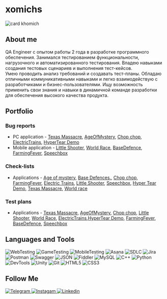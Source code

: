 # xomichs
![card khomich](https://github.com/xomichs/xomichs/assets/142015686/a6d22b79-1366-40de-a17a-baa83e4f2aee)


## About me
QA Engineer с опытом работы 2 года в разработке программного обеспечения. Занимался тестированием функциональности, нагрузочного и автоматизированного тестирования. 
Владею навыками создания тестовых сценариев и выполнения тест-кейсов.  
Умею проводить анализ требований и создавать тест-планы. 
Обладаю отличными коммуникативными навыками и легко взаимодействую с разработчиками и бизнес-пользователями. 
Ищу возможность применить свои знания и навыки в динамичной команде разработки для обеспечения высокого качества продукта.

## Portfolio 

### Bug reports 
- PC application - [Texas Massacre](https://trello.com/invite/b/rLfyrhDe/ATTI02e5711a87868dd1ffff0af02c8b341b59A0FB7B/texas-massacre), [AgeOfMystery](https://trello.com/invite/b/vACo7vK9/ATTI024efd4ec3d2798e4e63b00b641b9e264068ABE6/age-of-mystery), [Chop chop](https://trello.com/invite/b/xyDLAFO1/ATTI3f7da8aabd7a8da44ff4221f3a4c3ee6FDCE2BAB/chopchop), [ElectricTrains](https://trello.com/invite/b/CrVqZwvf/ATTI7233228669d7186baedc2767c050bb10B8809E8E/electrictrains), [HyperTear Demo](https://trello.com/invite/b/sKYpAWmG/ATTI741e130c931d632f67c4f5ba5054f2e12A967EC4/hypertear-demo)
- Mobile application - [Little Shooter](https://trello.com/invite/b/kNos3Q1Y/ATTI6002c3eefdd7227a159fe38e9dfd73c9A778F40E/little-shooter), [World Race](https://trello.com/invite/b/ZzcmOue0/ATTIc4319b6ca13c07f809770c9d1c7220f64745689B/world-race), [BaseDefence](https://trello.com/invite/b/9rJ9RZsR/ATTIe7611eb26128ed0e781056c50e970f697C616CA2/basedefence), [FarmingFever](https://trello.com/invite/b/TL4c5Qtj/ATTI0b688bd098f39a39dcac1bca3cd6b18c53128C22/farmingfever), [Speechbox](https://trello.com/invite/b/IkUhu22F/ATTI7041378a0355588ee034d7b701780e8aDA4F530D/speechbox)

### Check-lists
- Applications -  [Age of mystery](https://docs.google.com/spreadsheets/d/1Nn0RUsdSwxsCL1LyKDkcOCe2DfzI8xqSnJregnJ0odI/edit?usp=sharing),  [Base Defences.](https://docs.google.com/spreadsheets/d/1PnyBW6CqGVz-Uiqr_BS0s-iWwu72pXWyYZRW4WIj5_s/edit?usp=sharing),  [Chop chop](https://docs.google.com/spreadsheets/d/1CtnZf0MRLPxluDl2X_zVZyVYq4oBukHudek63OJDO3c/edit?usp=sharing),
  [FarmingFever](https://docs.google.com/spreadsheets/d/1VpjCYvOggxdWoCdROKlQvdbx86mYy-_0wCovaSCJOGA/edit?usp=sharing),  [Electric Trains](https://docs.google.com/spreadsheets/d/1cnS3CxiV9aM2ocAgCqGKmclGwdY_RhzVKUL3r-66fRI/edit?usp=sharing),  [Little Shooter](https://docs.google.com/spreadsheets/d/19iIxc8nCoGl4tOXlhQD6fss6Gfr0gcrVg2OfdasUBkk/edit?usp=sharing),  [Speechbox](https://docs.google.com/spreadsheets/d/1cbPGogGqZCURF3BnQnf0dAh4PD5dgs99tXlIu79YOac/edit?usp=sharing),  [Hyper Tear Demo](https://docs.google.com/spreadsheets/d/1ijtFICy9pdizI0_FruoJQgjQzK9aMH0QO2VsO035nXg/edit?usp=sharing),  [Texas Massacre](https://docs.google.com/spreadsheets/d/1XVG2U2Lkg6BbUJHAAgMN22St-pj64uoFsfkFybkKsc0/edit?usp=sharing),  [World race](https://docs.google.com/spreadsheets/d/1fT6-Y4pjVFcihxWvBb_30NaOyZVjSc5_2jmIhAV_Aq4/edit?usp=sharing)

### Test plans 
- Applications -  [Texas Massacre](https://docs.google.com/document/d/1vIkYDNkpxifa_XvNQhBDdIRPJhWRHpN1rIuEQx43KuA/edit?usp=sharing),  [AgeOfMystery](https://docs.google.com/document/d/1gCqji46EGfHF2PGkoforAzO9xY3YHxawm8sJlW6SHgE/edit?usp=sharing),  [Chop chop](https://docs.google.com/document/d/1B6_of8f3WTAJky4MoSzWHxeEtK6mSQuqJo6cYcvjABA/edit?usp=sharing),
  [Little Shooter](https://docs.google.com/document/d/1rJYRekKMwNYFZUcwAi8XhxXEMqajasu4vWZj6OOwE6Q/edit?usp=sharing),  [World Race](https://docs.google.com/document/d/12u9POmhfS-bJYKSCp7ieM-a3xjNM8TNwuX6uq895z0o/edit?usp=sharing), [ElectricTrains](https://docs.google.com/document/d/1u3S_y25SiidvfhXbLaHxmR1Mi32feqPw-6Q_Q8N5VJA/edit?usp=sharing),[HyperTear Demo](https://docs.google.com/document/d/1SP86-wYDZTdZJ010LuvbVTrqwcKEYgzhgJuu_zQ2SI8/edit?usp=sharing), [FarmingFever](https://docs.google.com/document/d/1skz1dhxIlRVAs89ScvT2b8fxW6yWgp0YAjOy6s3uxoU/edit?usp=sharing), [BaseDefence](https://docs.google.com/document/d/1Rs9VLxi2_dMV5AcPvr0jKbUDtY1FfrMShDYFyh6KVME/edit?usp=sharing), [Speechbox](https://docs.google.com/document/d/1HGFHmE2k1qCdd-K2934LG_tzkB43ejYxBAGoWYXhhJE/edit?usp=sharing)


## Languages and Tools
![WebTesting](https://img.shields.io/badge/-WebTesting-556AC1?style=for-the-badge&logo=WebTesting&logoColor=556AC1)
![GameTesting](https://img.shields.io/badge/-GameTesting-FAB000?style=for-the-badge&logo=GameTesting&logoColor=FAB000)
![MobileTesting](https://img.shields.io/badge/-MobileTesting-4592C1?style=for-the-badge&logo=MobileTesting&logoColor=4592C1)
![Asana](https://img.shields.io/badge/-Asana-363639?style=for-the-badge&logo=Asana&logoColor=F06A6A)
![SDLC](https://img.shields.io/badge/-SDLC-A4BEF1?style=for-the-badge&logo=SDLC&logoColor=A4BEF1)
![Jira](https://img.shields.io/badge/-Jira-629FF6?style=for-the-badge&logo=Jira&logoColor=166BE0)
![Postman](https://img.shields.io/badge/-Postman-D7D0AD?style=for-the-badge&logo=Postman&logoColor=FB7C29)
![Swagger](https://img.shields.io/badge/-Swagger-173648?style=for-the-badge&logo=Swagger&logoColor=8BB600)
![JSON](https://img.shields.io/badge/-JSON-B2B2B2?style=for-the-badge&logo=JSON&logoColor=393939)
![Fiddler](https://img.shields.io/badge/-Fiddler-2B6D05?style=for-the-badge&logo=Fiddler&logoColor=2B6D05)
![MySQL](https://img.shields.io/badge/-MySQL-5181A2?style=for-the-badge&logo=MySQL&logoColor=00337E)
![C++](https://img.shields.io/badge/-C++-659AD2?style=for-the-badge&logo=C%2b%2b&logoColor=004482)
![Python](https://img.shields.io/badge/-Python-254A6B?style=for-the-badge&logo=Python&logoColor=FFE56A)
![DevTools](https://img.shields.io/badge/-DevTools-266EE4?style=for-the-badge&logo=DevTools&logoColor=266EE4)
![Unity](https://img.shields.io/badge/-Unity-757879?style=for-the-badge&logo=Unity&logoColor=000000)
![Git](https://img.shields.io/badge/-Git-181617?style=for-the-badge&logo=Git&logoColor=F0F0F0)
![HTML5](https://img.shields.io/badge/-HTML5-3A3B3D?style=for-the-badge&logo=HTML5&logoColor=64C18)
![CSS3](https://img.shields.io/badge/-CSS3-254ADC?style=for-the-badge&logo=CSS3&logoColor=2094EF)




## Follow Me
[ ![Telegram](https://img.shields.io/badge/-Telegram-30A5D8?style=for-the-badge&logo=Telegram&logoColor=F6F9FA) ](https://t.me/FcsDFOREVER)
[ ![Instagam](https://img.shields.io/badge/-Instagram-A601CD?style=for-the-badge&logo=Instagram&logoColor=D6A639) ](https://www.instagram.com/alekc_x/)
[ ![Linkedin](https://img.shields.io/badge/-Linkedin-0A66C2?style=for-the-badge&logo=Linkedin&logoColor=FFFFFF) ]((https://www.linkedin.com/in/%D0%B0%D0%BB%D0%B5%D0%BA%D1%81%D0%B0%D0%BD%D0%B4%D1%80-%D1%85%D0%BE%D0%BC%D0%B8%D1%87-b98018249/)https://www.linkedin.com/in/%D0%B0%D0%BB%D0%B5%D0%BA%D1%81%D0%B0%D0%BD%D0%B4%D1%80-%D1%85%D0%BE%D0%BC%D0%B8%D1%87-b98018249/)
